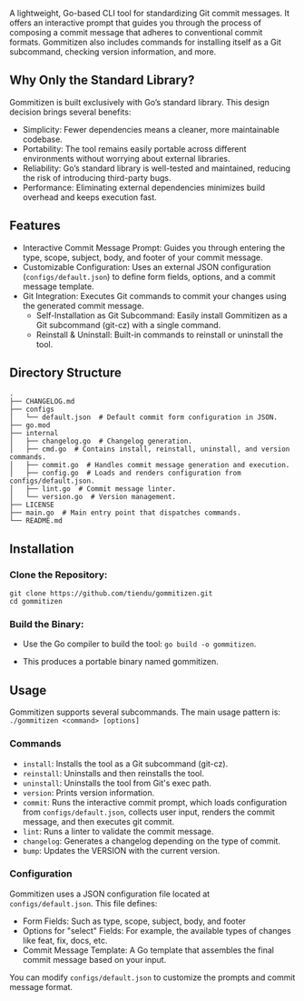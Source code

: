 A lightweight, Go-based CLI tool for standardizing Git commit messages. It offers an interactive prompt that guides you through the process of composing a commit message that adheres to conventional commit formats. Gommitizen also includes commands for installing itself as a Git subcommand, checking version information, and more.

## Why Only the Standard Library?
Gommitizen is built exclusively with Go’s standard library. This design decision brings several benefits:

- Simplicity: Fewer dependencies means a cleaner, more maintainable codebase.
- Portability: The tool remains easily portable across different environments without worrying about external libraries.
- Reliability: Go’s standard library is well-tested and maintained, reducing the risk of introducing third-party bugs.
- Performance: Eliminating external dependencies minimizes build overhead and keeps execution fast.

## Features
- Interactive Commit Message Prompt: Guides you through entering the type, scope, subject, body, and footer of your commit message.
- Customizable Configuration: Uses an external JSON configuration (`configs/default.json`) to define form fields, options, and a commit message template.
- Git Integration: Executes Git commands to commit your changes using the generated commit message.
  - Self-Installation as Git Subcommand: Easily install Gommitizen as a Git subcommand (git-cz) with a single command.
  - Reinstall & Uninstall: Built-in commands to reinstall or uninstall the tool.

## Directory Structure

```
.
├── CHANGELOG.md
├── configs
│   └── default.json  # Default commit form configuration in JSON.
├── go.mod
├── internal
│   ├── changelog.go  # Changelog generation.
│   ├── cmd.go  # Contains install, reinstall, uninstall, and version commands.
│   ├── commit.go  # Handles commit message generation and execution.
│   ├── config.go  # Loads and renders configuration from configs/default.json.
│   ├── lint.go  # Commit message linter.
│   └── version.go  # Version management.
├── LICENSE
├── main.go  # Main entry point that dispatches commands.
└── README.md
```

## Installation

### Clone the Repository:

```
git clone https://github.com/tiendu/gommitizen.git
cd gommitizen
```

### Build the Binary:

- Use the Go compiler to build the tool: `go build -o gommitizen`.

- This produces a portable binary named gommitizen.

## Usage

Gommitizen supports several subcommands. The main usage pattern is: `./gommitizen <command> [options]`

### Commands
- `install`: Installs the tool as a Git subcommand (git-cz).
- `reinstall`: Uninstalls and then reinstalls the tool.
- `uninstall`: Uninstalls the tool from Git's exec path.
- `version`: Prints version information.
- `commit`: Runs the interactive commit prompt, which loads configuration from `configs/default.json`, collects user input, renders the commit message, and then executes git commit.
- `lint`: Runs a linter to validate the commit message.
- `changelog`: Generates a changelog depending on the type of commit.
- `bump`: Updates the VERSION with the current version.

### Configuration

Gommitizen uses a JSON configuration file located at `configs/default.json`. This file defines:
- Form Fields: Such as type, scope, subject, body, and footer
- Options for "select" Fields: For example, the available types of changes like feat, fix, docs, etc.
- Commit Message Template: A Go template that assembles the final commit message based on your input.

You can modify `configs/default.json` to customize the prompts and commit message format.

